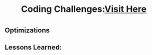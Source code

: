 <h1 align="center">Coding Challenges:<a target="_blank" href="https://www.codewars.com/users/wbarrios001/following" >Visit Here</a><h1>







## Optimizations



## Lessons Learned:

